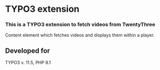 # TYPO3 extension

### This is a TYPO3 extension to fetch videos from TwentyThree
Content element which fetches videos and displays them within a player.

## Developed for
TYPO3 v. 11.5, PHP 8.1
